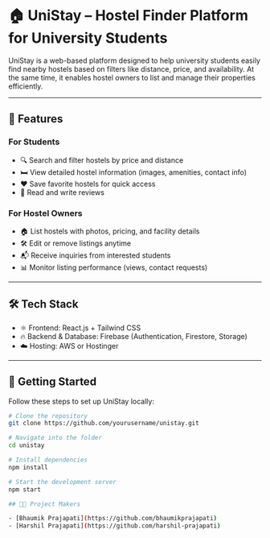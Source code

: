 # 🏠 UniStay – Hostel Finder Platform for University Students

UniStay is a web-based platform designed to help university students easily find nearby hostels based on filters like distance, price, and availability. At the same time, it enables hostel owners to list and manage their properties efficiently.

---

## 🎯 Features

### For Students
- 🔍 Search and filter hostels by price and distance
- 🛏️ View detailed hostel information (images, amenities, contact info)
- ❤️ Save favorite hostels for quick access
- 📝 Read and write reviews

### For Hostel Owners
- 🏠 List hostels with photos, pricing, and facility details
- 🛠️ Edit or remove listings anytime
- 📬 Receive inquiries from interested students
- 📊 Monitor listing performance (views, contact requests)

---

## 🛠 Tech Stack

- ⚛️ Frontend: React.js + Tailwind CSS  
- 🔥 Backend & Database: Firebase (Authentication, Firestore, Storage)  
- ☁️ Hosting: AWS or Hostinger

---

## 🚀 Getting Started

Follow these steps to set up UniStay locally:

```bash
# Clone the repository
git clone https://github.com/yourusername/unistay.git

# Navigate into the folder
cd unistay

# Install dependencies
npm install

# Start the development server
npm start

## 👨‍💻 Project Makers

- [Bhaumik Prajapati](https://github.com/bhaumikprajapati)  
- [Harshil Prajapati](https://github.com/harshil-prajapati)
